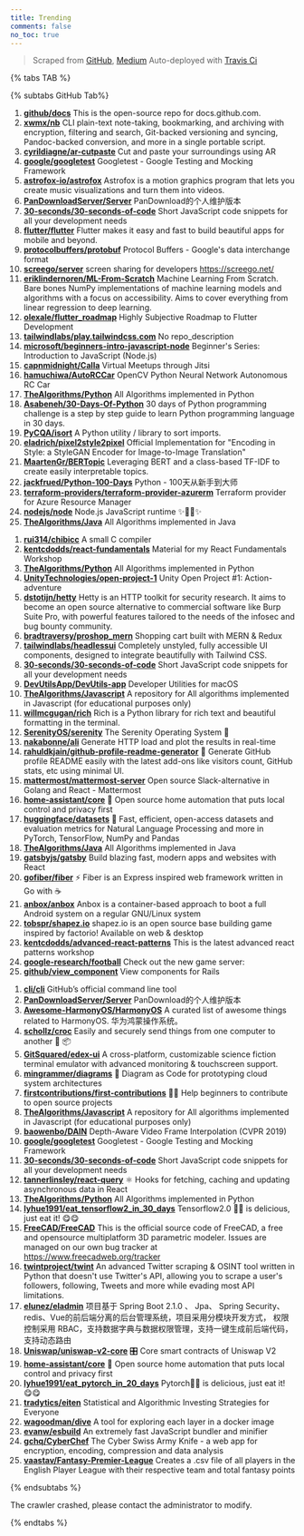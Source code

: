 ```yaml
---
title: Trending
comments: false
no_toc: true
---
```


> Scraped from [GitHub](https://github.com/trending), [Medium](https://medium.com/topic/popular)
Auto-deployed with [Travis Ci](https://travis-ci.org/)

{% tabs TAB %}
<!-- tab GitHub -->
{% subtabs GitHub Tab%}
<!-- tab Daily -->
1. [**github/docs**](https://github.com/github/docs)
This is the open-source repo for docs.github.com.
2. [**xwmx/nb**](https://github.com/xwmx/nb)
CLI plain-text note-taking, bookmarking, and archiving with encryption, filtering and search, Git-backed versioning and syncing, Pandoc-backed conversion, and more in a single portable script.
3. [**cyrildiagne/ar-cutpaste**](https://github.com/cyrildiagne/ar-cutpaste)
Cut and paste your surroundings using AR
4. [**google/googletest**](https://github.com/google/googletest)
Googletest - Google Testing and Mocking Framework
5. [**astrofox-io/astrofox**](https://github.com/astrofox-io/astrofox)
Astrofox is a motion graphics program that lets you create music visualizations and turn them into videos.
6. [**PanDownloadServer/Server**](https://github.com/PanDownloadServer/Server)
PanDownload的个人维护版本
7. [**30-seconds/30-seconds-of-code**](https://github.com/30-seconds/30-seconds-of-code)
Short JavaScript code snippets for all your development needs
8. [**flutter/flutter**](https://github.com/flutter/flutter)
Flutter makes it easy and fast to build beautiful apps for mobile and beyond.
9. [**protocolbuffers/protobuf**](https://github.com/protocolbuffers/protobuf)
Protocol Buffers - Google's data interchange format
10. [**screego/server**](https://github.com/screego/server)
screen sharing for developers https://screego.net/
11. [**eriklindernoren/ML-From-Scratch**](https://github.com/eriklindernoren/ML-From-Scratch)
Machine Learning From Scratch. Bare bones NumPy implementations of machine learning models and algorithms with a focus on accessibility. Aims to cover everything from linear regression to deep learning.
12. [**olexale/flutter_roadmap**](https://github.com/olexale/flutter_roadmap)
Highly Subjective Roadmap to Flutter Development
13. [**tailwindlabs/play.tailwindcss.com**](https://github.com/tailwindlabs/play.tailwindcss.com)
No repo_description
14. [**microsoft/beginners-intro-javascript-node**](https://github.com/microsoft/beginners-intro-javascript-node)
Beginner's Series: Introduction to JavaScript (Node.js)
15. [**capnmidnight/Calla**](https://github.com/capnmidnight/Calla)
Virtual Meetups through Jitsi
16. [**hamuchiwa/AutoRCCar**](https://github.com/hamuchiwa/AutoRCCar)
OpenCV Python Neural Network Autonomous RC Car
17. [**TheAlgorithms/Python**](https://github.com/TheAlgorithms/Python)
All Algorithms implemented in Python
18. [**Asabeneh/30-Days-Of-Python**](https://github.com/Asabeneh/30-Days-Of-Python)
30 days of Python programming challenge is a step by step guide to learn Python programming language in 30 days.
19. [**PyCQA/isort**](https://github.com/PyCQA/isort)
A Python utility / library to sort imports.
20. [**eladrich/pixel2style2pixel**](https://github.com/eladrich/pixel2style2pixel)
Official Implementation for "Encoding in Style: a StyleGAN Encoder for Image-to-Image Translation"
21. [**MaartenGr/BERTopic**](https://github.com/MaartenGr/BERTopic)
Leveraging BERT and a class-based TF-IDF to create easily interpretable topics.
22. [**jackfrued/Python-100-Days**](https://github.com/jackfrued/Python-100-Days)
Python - 100天从新手到大师
23. [**terraform-providers/terraform-provider-azurerm**](https://github.com/terraform-providers/terraform-provider-azurerm)
Terraform provider for Azure Resource Manager
24. [**nodejs/node**](https://github.com/nodejs/node)
Node.js JavaScript runtime ✨🐢🚀✨
25. [**TheAlgorithms/Java**](https://github.com/TheAlgorithms/Java)
All Algorithms implemented in Java
<!-- endtab -->
<!-- tab Weekly -->
1. [**rui314/chibicc**](https://github.com/rui314/chibicc)
A small C compiler
2. [**kentcdodds/react-fundamentals**](https://github.com/kentcdodds/react-fundamentals)
Material for my React Fundamentals Workshop
3. [**TheAlgorithms/Python**](https://github.com/TheAlgorithms/Python)
All Algorithms implemented in Python
4. [**UnityTechnologies/open-project-1**](https://github.com/UnityTechnologies/open-project-1)
Unity Open Project #1: Action-adventure
5. [**dstotijn/hetty**](https://github.com/dstotijn/hetty)
Hetty is an HTTP toolkit for security research. It aims to become an open source alternative to commercial software like Burp Suite Pro, with powerful features tailored to the needs of the infosec and bug bounty community.
6. [**bradtraversy/proshop_mern**](https://github.com/bradtraversy/proshop_mern)
Shopping cart built with MERN & Redux
7. [**tailwindlabs/headlessui**](https://github.com/tailwindlabs/headlessui)
Completely unstyled, fully accessible UI components, designed to integrate beautifully with Tailwind CSS.
8. [**30-seconds/30-seconds-of-code**](https://github.com/30-seconds/30-seconds-of-code)
Short JavaScript code snippets for all your development needs
9. [**DevUtilsApp/DevUtils-app**](https://github.com/DevUtilsApp/DevUtils-app)
Developer Utilities for macOS
10. [**TheAlgorithms/Javascript**](https://github.com/TheAlgorithms/Javascript)
A repository for All algorithms implemented in Javascript (for educational purposes only)
11. [**willmcgugan/rich**](https://github.com/willmcgugan/rich)
Rich is a Python library for rich text and beautiful formatting in the terminal.
12. [**SerenityOS/serenity**](https://github.com/SerenityOS/serenity)
The Serenity Operating System 🐞
13. [**nakabonne/ali**](https://github.com/nakabonne/ali)
Generate HTTP load and plot the results in real-time
14. [**rahuldkjain/github-profile-readme-generator**](https://github.com/rahuldkjain/github-profile-readme-generator)
🚀 Generate GitHub profile README easily with the latest add-ons like visitors count, GitHub stats, etc using minimal UI.
15. [**mattermost/mattermost-server**](https://github.com/mattermost/mattermost-server)
Open source Slack-alternative in Golang and React - Mattermost
16. [**home-assistant/core**](https://github.com/home-assistant/core)
🏡 Open source home automation that puts local control and privacy first
17. [**huggingface/datasets**](https://github.com/huggingface/datasets)
🤗 Fast, efficient, open-access datasets and evaluation metrics for Natural Language Processing and more in PyTorch, TensorFlow, NumPy and Pandas
18. [**TheAlgorithms/Java**](https://github.com/TheAlgorithms/Java)
All Algorithms implemented in Java
19. [**gatsbyjs/gatsby**](https://github.com/gatsbyjs/gatsby)
Build blazing fast, modern apps and websites with React
20. [**gofiber/fiber**](https://github.com/gofiber/fiber)
⚡️ Fiber is an Express inspired web framework written in Go with ☕️
21. [**anbox/anbox**](https://github.com/anbox/anbox)
Anbox is a container-based approach to boot a full Android system on a regular GNU/Linux system
22. [**tobspr/shapez.io**](https://github.com/tobspr/shapez.io)
shapez.io is an open source base building game inspired by factorio! Available on web & desktop
23. [**kentcdodds/advanced-react-patterns**](https://github.com/kentcdodds/advanced-react-patterns)
This is the latest advanced react patterns workshop
24. [**google-research/football**](https://github.com/google-research/football)
Check out the new game server:
25. [**github/view_component**](https://github.com/github/view_component)
View components for Rails
<!-- endtab -->
<!-- tab Monthly -->
1. [**cli/cli**](https://github.com/cli/cli)
GitHub’s official command line tool
2. [**PanDownloadServer/Server**](https://github.com/PanDownloadServer/Server)
PanDownload的个人维护版本
3. [**Awesome-HarmonyOS/HarmonyOS**](https://github.com/Awesome-HarmonyOS/HarmonyOS)
A curated list of awesome things related to HarmonyOS. 华为鸿蒙操作系统。
4. [**schollz/croc**](https://github.com/schollz/croc)
Easily and securely send things from one computer to another 🐊 📦
5. [**GitSquared/edex-ui**](https://github.com/GitSquared/edex-ui)
A cross-platform, customizable science fiction terminal emulator with advanced monitoring & touchscreen support.
6. [**mingrammer/diagrams**](https://github.com/mingrammer/diagrams)
🎨 Diagram as Code for prototyping cloud system architectures
7. [**firstcontributions/first-contributions**](https://github.com/firstcontributions/first-contributions)
🚀✨ Help beginners to contribute to open source projects
8. [**TheAlgorithms/Javascript**](https://github.com/TheAlgorithms/Javascript)
A repository for All algorithms implemented in Javascript (for educational purposes only)
9. [**baowenbo/DAIN**](https://github.com/baowenbo/DAIN)
Depth-Aware Video Frame Interpolation (CVPR 2019)
10. [**google/googletest**](https://github.com/google/googletest)
Googletest - Google Testing and Mocking Framework
11. [**30-seconds/30-seconds-of-code**](https://github.com/30-seconds/30-seconds-of-code)
Short JavaScript code snippets for all your development needs
12. [**tannerlinsley/react-query**](https://github.com/tannerlinsley/react-query)
⚛️ Hooks for fetching, caching and updating asynchronous data in React
13. [**TheAlgorithms/Python**](https://github.com/TheAlgorithms/Python)
All Algorithms implemented in Python
14. [**lyhue1991/eat_tensorflow2_in_30_days**](https://github.com/lyhue1991/eat_tensorflow2_in_30_days)
Tensorflow2.0 🍎🍊 is delicious, just eat it! 😋😋
15. [**FreeCAD/FreeCAD**](https://github.com/FreeCAD/FreeCAD)
This is the official source code of FreeCAD, a free and opensource multiplatform 3D parametric modeler. Issues are managed on our own bug tracker at https://www.freecadweb.org/tracker
16. [**twintproject/twint**](https://github.com/twintproject/twint)
An advanced Twitter scraping & OSINT tool written in Python that doesn't use Twitter's API, allowing you to scrape a user's followers, following, Tweets and more while evading most API limitations.
17. [**elunez/eladmin**](https://github.com/elunez/eladmin)
项目基于 Spring Boot 2.1.0 、 Jpa、 Spring Security、redis、Vue的前后端分离的后台管理系统，项目采用分模块开发方式， 权限控制采用 RBAC，支持数据字典与数据权限管理，支持一键生成前后端代码，支持动态路由
18. [**Uniswap/uniswap-v2-core**](https://github.com/Uniswap/uniswap-v2-core)
🎛 Core smart contracts of Uniswap V2
19. [**home-assistant/core**](https://github.com/home-assistant/core)
🏡 Open source home automation that puts local control and privacy first
20. [**lyhue1991/eat_pytorch_in_20_days**](https://github.com/lyhue1991/eat_pytorch_in_20_days)
Pytorch🍊🍉 is delicious, just eat it! 😋😋
21. [**tradytics/eiten**](https://github.com/tradytics/eiten)
Statistical and Algorithmic Investing Strategies for Everyone
22. [**wagoodman/dive**](https://github.com/wagoodman/dive)
A tool for exploring each layer in a docker image
23. [**evanw/esbuild**](https://github.com/evanw/esbuild)
An extremely fast JavaScript bundler and minifier
24. [**gchq/CyberChef**](https://github.com/gchq/CyberChef)
The Cyber Swiss Army Knife - a web app for encryption, encoding, compression and data analysis
25. [**vaastav/Fantasy-Premier-League**](https://github.com/vaastav/Fantasy-Premier-League)
Creates a .csv file of all players in the English Player League with their respective team and total fantasy points
<!-- endtab -->
{% endsubtabs %}
<!-- endtab -->
<!-- tab Medium -->
The crawler crashed, please contact the administrator to modify.
<!-- endtab -->
{% endtabs %}
